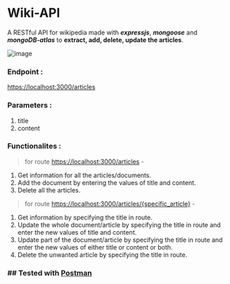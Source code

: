 # **Wiki-API**
A RESTful API for wikipedia made with ***expressjs***, ***mongoose*** and ***mongoDB-atlas*** to **extract, add, delete, update the articles**.

![image](https://user-images.githubusercontent.com/85562020/126122452-7b6b36c7-da6e-40f9-8eb0-76b7bc8e507c.png)


### Endpoint :
<https://localhost:3000/articles>

### Parameters :
1. title
2. content

### Functionalites :
> for route <https://localhost:3000/articles> -
1. Get information for all the articles/documents.
2. Add the document by entering the values of title and content.
3. Delete all the articles.

> for route <https://localhost:3000/articles/{specific_article}> -
1. Get information by specifying the title in route.
2. Update the whole document/article by specifying the title in route and enter the new values of title and content.
3. Update part of the document/article by specifying the title in route and enter the new values of either title or content or both.
4. Delete the unwanted article by specifying the title in route.


### ## Tested with [Postman](https://www.postman.com/)
